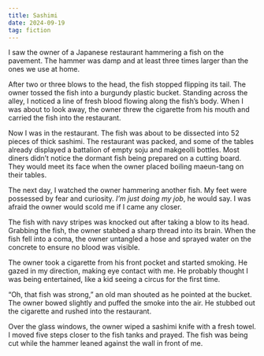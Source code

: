 ```yaml
---
title: Sashimi
date: 2024-09-19
tag: fiction
---
```


I saw the owner of a Japanese restaurant hammering a fish on the pavement. The hammer was damp and at least three times larger than the ones we use at home.

After two or three blows to the head, the fish stopped flipping its tail. The owner tossed the fish into a burgundy plastic bucket. Standing across the alley, I noticed a line of fresh blood flowing along the fish’s body. When I was about to look away, the owner threw the cigarette from his mouth and carried the fish into the restaurant.

Now I was in the restaurant. The fish was about to be dissected into 52 pieces of thick sashimi. The restaurant was packed, and some of the tables already displayed a battalion of empty soju and makgeolli bottles. Most diners didn’t notice the dormant fish being prepared on a cutting board. They would meet its face when the owner placed boiling maeun-tang on their tables.

The next day, I watched the owner hammering another fish. My feet were possessed by fear and curiosity. *I’m just doing my job*, he would say. I was afraid the owner would scold me if I came any closer.  

The fish with navy stripes was knocked out after taking a blow to its head. Grabbing the fish, the owner stabbed a sharp thread into its brain. When the fish fell into a coma, the owner untangled a hose and sprayed water on the concrete to ensure no blood was visible. 

The owner took a cigarette from his front pocket and started smoking. He gazed in my direction, making eye contact with me. He probably thought I was being entertained, like a kid seeing a circus for the first time.

“Oh, that fish was strong,” an old man shouted as he pointed at the bucket. The owner bowed slightly and puffed the smoke into the air. He stubbed out the cigarette and rushed into the restaurant.

Over the glass windows, the owner wiped a sashimi knife with a fresh towel. I moved five steps closer to the fish tanks and prayed. The fish was being cut while the hammer leaned against the wall in front of me.